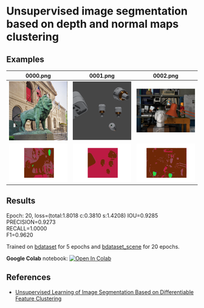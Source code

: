 # Unsupervised image segmentation based on depth and normal maps clustering

## Examples
| 0000.png                         | 0001.png                         | 0002.png                         |
| -------------------------------- | -------------------------------- | -------------------------------- |
| ![alt text](./data/0000.png)     | ![alt text](./data/0001.png)     | ![alt text](./data/0002.png)     |
| ![alt text](./data/out/0000.png) | ![alt text](./data/out/0001.png) | ![alt text](./data/out/0002.png) |

## Results
Epoch: 20, loss=(total:1.8018 c:0.3810 s:1.4208)
IOU=0.9285      
PRECISION=0.9273        
RECALL=1.0000        
F1=0.9620

Trained on [bdataset](https://drive.google.com/drive/folders/1IlFDUHxvjXrwdo9GdHM764n9HKwnzfml) for 5 epochs
and [bdataset_scene](https://github.com/alexjercan/unsupervised-segmentation/releases/tag/v1.0) for 20 epochs.

**Google Colab** notebook: <a href="https://colab.research.google.com/github/alexjercan/unsupervised-segmentation/blob/master/tutorial.ipynb"><img src="https://colab.research.google.com/assets/colab-badge.svg" alt="Open In Colab"></a>

## References
- [Unsupervised Learning of Image Segmentation Based on Differentiable Feature Clustering](https://arxiv.org/pdf/2007.09990.pdf)
